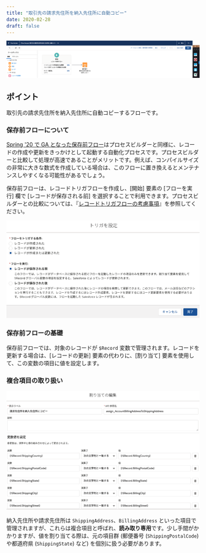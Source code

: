 ```yaml
---
title: "取引先の請求先住所を納入先住所に自動コピー"
date: 2020-02-28
draft: false
---
```


![](screenshot.png)

## ポイント
取引先の請求先住所を納入先住所に自動コピーするフローです。

### 保存前フローについて
[Spring '20 で GA となった保存前フロー](https://releasenotes.docs.salesforce.com/ja-jp/spring20/release-notes/rn_forcecom_flow_fbuilder_before_save_updates.htm)はプロセスビルダーと同様に、レコードの作成や更新をきっかけとして起動する自動化プロセスです。プロセスビルダーと比較して処理が高速であることがメリットです。例えば、コンパイルサイズの非常に大きな数式を作成している場合は、このフローに置き換えるとメンテナンスしやすくなる可能性があるでしょう。

保存前フローは、レコードトリガフローを作成し、[開始] 要素の [フローを実行] 欄で [レコードが保存される前] を選択することで利用できます。プロセスビルダーとの比較については、『[レコードトリガフローの考慮事項](../unsupported-features)』を参照してください。

![](start_element.png)

### 保存前フローの基礎
保存前フローでは、対象のレコードが `$Record` 変数で管理されます。レコードを更新する場合は、[レコードの更新] 要素の代わりに、[割り当て] 要素を使用して、この変数の項目に値を設定します。

### 複合項目の取り扱い
![](before_save_flow_assign.png)

納入先住所や請求先住所は `ShippingAddress`、`BillingAddress` といった項目で管理されますが、これらは複合項目と呼ばれ、**読み取り専用**です。少し手間がかかりますが、値を割り当てる際は、元の項目群 (郵便番号 (`ShippingPostalCode`) や都道府県 (`ShippingState`) など) を個別に扱う必要があります。